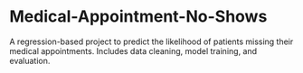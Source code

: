 # Medical-Appointment-No-Shows
A regression-based project to predict the likelihood of patients missing their medical appointments. Includes data cleaning, model training, and evaluation.
